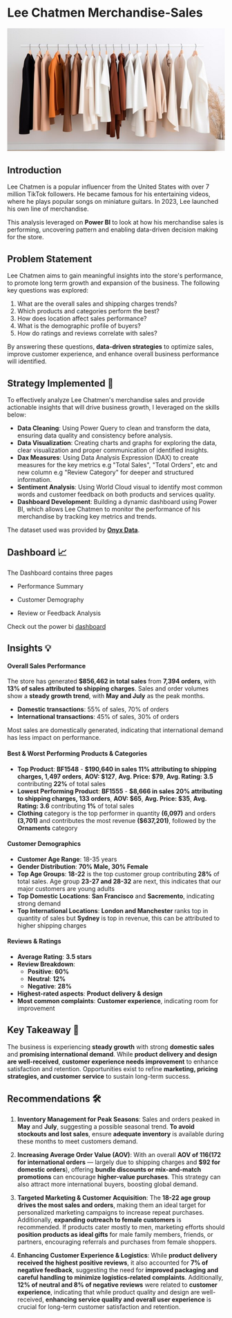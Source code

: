# Lee Chatmen Merchandise-Sales
![Merchandise Sales](https://github.com/Ben-Joan/Lee-Chatmen-Merchandise-Sales/blob/main/fashionable-clothes.jpg)


## Introduction
Lee Chatmen is a popular influencer from the United States with over 7 million TikTok followers. He became famous for his entertaining videos, where he plays popular songs on miniature guitars. In 2023, Lee launched his own line of merchandise. 

This analysis leveraged on **Power BI** to look at how his merchandise sales is performing, uncovering pattern and enabling data-driven decision making for the store.


## Problem Statement
Lee Chatmen aims to gain meaningful insights into the store's performance, to promote long term growth and expansion of the business. The following key questions was explored: 

1. What are the overall sales and shipping charges trends?  
2. Which products and categories perform the best?   
3. How does location affect sales performance?   
4. What is the demographic profile of buyers?  
5. How do ratings and reviews correlate with sales?     

By answering these questions, **data-driven strategies** to optimize sales, improve customer experience, and enhance overall business performance will identified.


## Strategy Implemented 🎯 

To effectively analyze Lee Chatmen's merchandise sales and provide actionable insights that will drive business growth, I leveraged on the skills below:

   - **Data Cleaning**: Using Power Query to clean and transform the data, ensuring data quality and consistency before analysis. 
   - **Data Visualization**: Creating charts and graphs for exploring the data, clear visualization and proper communication of identified insights.
   - **Dax Measures**: Using Data Analysis Expression (DAX) to create measures for the key metrics e.g "Total Sales", "Total Orders", etc and new column e.g "Review Category" for deeper and structured information.
   - **Sentiment Analysis**: Using World Cloud visual to identify most common words and customer feedback on both products and services quality.
   - **Dashboard Development**: Building a dynamic dashboard using Power BI, which allows Lee Chatmen to monitor the performance of his merchandise by tracking key metrics and trends.

The dataset used was provided by [**Onyx Data**](https://github.com/Ben-Joan/Lee-Chatmen-Merchandise-Sales/blob/main/Onyx%20Data%20-DataDNA%20Dataset%20Challenge%20-%20Merchandise%20Sales%20Dataset%20-%20January%202025.xlsx).

## Dashboard 📈
The Dashboard contains three pages
   - Performance Summary
<!-- ![image](https://github.com/Ben-Joan/Lee-Chatmen-Merchandise-Sales/blob/main/Lee%20Chatmen%20Merchandise%20Sales_page-0001.jpg) -->

   - Customer Demography 
<!-- ![image](https://github.com/Ben-Joan/Lee-Chatmen-Merchandise-Sales/blob/main/Lee%20Chatmen%20Merchandise%20Sales_page-0002.jpg) -->

   - Review or Feedback Analysis
     
Check out the power bi [dashboard](https://app.powerbi.com/view?r=eyJrIjoiZmM2YmZmZDQtZDJjYy00OTc3LWFjYzItNWM0ZjJmNzUxY2ZkIiwidCI6IjczMDc4ZWNkLWYzM2UtNDQxYy05ODYyLWVhZDdjNjFhNGU4MiJ9)


## Insights 💡

#### Overall Sales Performance  
The store has generated **$856,462 in total sales** from **7,394 orders**, with **13% of sales attributed to shipping charges**. Sales and order volumes show a **steady growth trend**, with **May and July** as the peak months.  

- **Domestic transactions**: 55% of sales, 70% of orders  
- **International transactions**: 45% of sales, 30% of orders

Most sales are domestically generated, indicating that international demand has less impact on performance.

#### Best & Worst Performing Products & Categories 
- **Top Product**: **BF1548** - **$190,640 in sales 11% attributing to shipping charges, 1,497 orders**, **AOV: $127**, **Avg. Price: $79**, **Avg. Rating: 3.5** contributing **22%** of total sales  
- **Lowest Performing Product**: **BF1555** - **$8,666 in sales 20% attributing to shipping charges, 133 orders**, **AOV: $65**, **Avg. Price: $35**, **Avg. Rating: 3.6**  contributing **1%** of total sales
- **Clothing** category is the top performer in quantity **(6,097)** and orders **(3,701)** and contributes the most revenue **($637,201)**, followed by the **Ornaments** category

#### Customer Demographics  
- **Customer Age Range**: 18-35 years  
- **Gender Distribution**: **70% Male, 30% Female**  
- **Top Age Groups**: **18-22** is the top customer group contributing **28%** of total sales. Age group **23-27 and 28-32** are next, this indicates that our major customers are young adults 
- **Top Domestic Locations**:  **San Francisco** and  **Sacremento**, indicating strong demand
- **Top International Locations**: **London and Manchester** ranks top in quantity of sales but **Sydney** is top in revenue, this can be attributed to higher shipping charges

#### Reviews & Ratings  
- **Average Rating**: **3.5 stars**  
- **Review Breakdown**:  
  - **Positive**: **60%**  
  - **Neutral**: **12%**  
  - **Negative**: **28%**  
- **Highest-rated aspects**: **Product delivery & design**  
- **Most common complaints**: **Customer experience**, indicating room for improvement  

## Key Takeaway 🔑 
The business is experiencing **steady growth** with strong **domestic sales** and **promising international demand**. While **product delivery and design are well-received**, **customer experience needs improvement** to enhance satisfaction and retention. Opportunities exist to refine **marketing, pricing strategies, and customer service** to sustain long-term success.  


## Recommendations 🛠️
   1. **Inventory Management for Peak Seasons**: 
Sales and orders peaked in **May** and **July**, suggesting a possible seasonal trend. **To avoid stockouts and lost sales**, ensure **adequate inventory** is available during these months to meet customers demand.

   2. **Increasing Average Order Value (AOV)**: 
With an overall **AOV of $116 ($172 for international orders** — largely due to shipping charges and **$92 for domestic orders**), offering **bundle discounts or mix-and-match promotions** can encourage **higher-value purchases**. This strategy can also attract more international buyers, boosting global demand.

   3. **Targeted Marketing & Customer Acquisition**: 
The **18-22 age group drives the most sales and orders**, making them an ideal target for personalized marketing campaigns to increase repeat purchases. Additionally, **expanding outreach to female customers** is recommended. If products cater mostly to men, marketing efforts should **position products as ideal gifts** for male family members, friends, or partners, encouraging referrals and purchases from female shoppers.

   4. **Enhancing Customer Experience & Logistics**: 
While **product delivery received the highest positive reviews**, it also accounted for **7% of negative feedback**, suggesting the need for **improved packaging and careful handling to minimize logistics-related complaints**. Additionally, **12% of neutral and 8% of negative reviews** were related to **customer experience**, indicating that while product quality and design are well-received, **enhancing service quality and overall user experience** is crucial for long-term customer satisfaction and retention.

